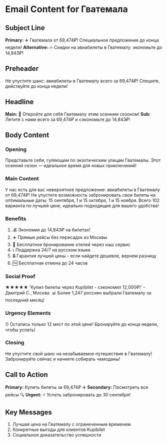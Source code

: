 # Email Content for Гватемала

## Subject Line
**Primary:** ✈️ Гватемала от 69,474₽! Специальное предложение до конца недели!
**Alternative:** 🔥 Скидки на авиабилеты в Гватемалу: экономьте до 14,843₽!

## Preheader
Не упустите шанс: авиабилеты в Гватемалу всего за 69,474₽! Спешите, действуйте до конца недели!

## Headline
**Main:** 🌴 Откройте для себя Гватемалу этим осенним сезоном!
**Sub:** Летите с нами всего за 69,474₽ и сэкономьте до 14,843₽!

## Body Content

### Opening
Представьте себя, гуляющим по экзотическим улицам Гватемалы. Этот осенний сезон — идеальное время для новых приключений!

### Main Content
У нас есть для вас невероятное предложение: авиабилеты в Гватемалу от 69,474₽! Не упустите возможность забронировать свои билеты на оптимальные даты: 15 сентября, 1 и 15 октября, 1 и 15 ноября. Всего 102 варианта по лучшей цене, идеально подходящие для вашего удобства!

### Benefits
1. 💰 Экономия до 14,843₽ на билетах!
2. ✈️ Прямые рейсы без пересадок из Москвы
3. 🏨 Бесплатное бронирование отелей через наш сервис
4. 📞 Поддержка 24/7 на русском языке
5. 🔒 Гарантия лучшей цены - если найдете дешевле, вернем разницу
6. 🆓 Бесплатная отмена до 24 часов

### Social Proof
★★★★★ 'Купил билеты через Kupibilet - сэкономил 12,000₽!' - Дмитрий С., Москва. 📊 Более 1,247 россиян выбрали Гватемалу за последний месяц!

### Urgency Elements
⏰ Остались только 12 мест по этой цене! Бронируйте до конца недели, чтобы успеть!

### Closing
Не упустите свой шанс на незабываемое путешествие в Гватемалу! Забронируйте сейчас и начните собирать чемоданы!

## Call to Action
**Primary:** Купить билеты за 69,474₽ ✈️
**Secondary:** Посмотреть все рейсы 🔍
**Urgent:** ⚡ Успеть забронировать до 30 сентября!

## Key Messages
1. Лучшая цена на Гватемалу с ограниченным временем
2. Конкретные выгоды для клиентов Kupibilet
3. Социальное доказательство успешности
